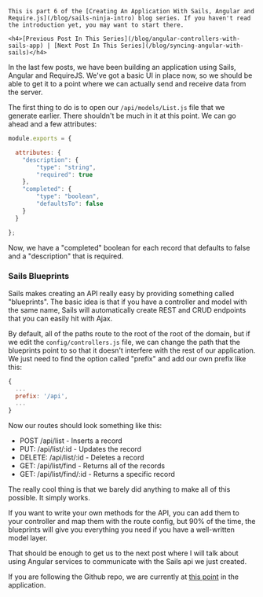 <div class="series-placement">

    This is part 6 of the [Creating An Application With Sails, Angular and Require.js](/blog/sails-ninja-intro) blog series. If you haven't read the introduction yet, you may want to start there.

    <h4>[Previous Post In This Series](/blog/angular-controllers-with-sails-app) | [Next Post In This Series](/blog/syncing-angular-with-sails)</h4>

</div>

In the last few posts, we have been building an application using Sails, Angular and RequireJS. We've got a basic UI in place now, so we should be able to get it to a point where we can actually send and receive data from the server.

<!-- more -->

The first thing to do is to open our `/api/models/List.js` file that we generate earlier. There shouldn't be much in it at this point. We can go ahead and a few attributes:

```js
module.exports = {

  attributes: {
    "description": {
        "type": "string",
        "required": true
    },
    "completed": {
        "type": "boolean",
        "defaultsTo": false
    }
  }

};
```

Now, we have a "completed" boolean for each record that defaults to false and a "description" that is required.

### Sails Blueprints

Sails makes creating an API really easy by providing something called "blueprints". The basic idea is that if you have a controller and model with the same name, Sails will automatically create REST and CRUD endpoints that you can easily hit with Ajax.

By default, all of the paths route to the root of the root of the domain, but if we edit the `config/controllers.js` file, we can change the path that the blueprints point to so that it doesn't interfere with the rest of our application. We just need to find the option called "prefix" and add our own prefix like this:

```js
{
  ...
  prefix: '/api',
  ...
}
```

Now our routes should look something like this:

- POST /api/list - Inserts a record
- PUT: /api/list/:id - Updates the record
- DELETE: /api/list/:id - Deletes a record
- GET: /api/list/find - Returns all of the records
- GET: /api/list/find/:id - Returns a specific record

The really cool thing is that we barely did anything to make all of this possible. It simply works.

If you want to write your own methods for the API, you can add them to your controller and map them with the route config, but 90% of the time, the blueprints will give you everything you need if you have a well-written model layer.

That should be enough to get us to the next post where I will talk about using Angular services to communicate with the Sails api we just created.

If you are following the Github repo, we are currently at [this point](https://github.com/tysoncadenhead/sails-angular-example-app/tree/89eec077b278ed12c4a18eb369e36e544e60cc84) in the application.